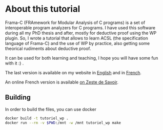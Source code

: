 # About this tutorial

Frama-C (FRAmework for Modular Analysis of C programs) is a set of interoperable program analyzers for C programs. I have used this software during all my PhD thesis and after, mostly for deductive proof using the WP plugin. So, I wrote a tutorial that allows to learn ACSL (the specification language of Frama-C) and the use of WP by practice, also getting some theorical rudiments about deductive proof.

It can be used for both learning and teaching, I hope you will have some fun with it :) .

The last version is available on my website in [English](https://allan-blanchard.fr/publis/frama-c-wp-tutorial-en.pdf) and in [French](https://allan-blanchard.fr/publis/frama-c-wp-tutoriel-fr.pdf).

An online French version is available [on Zeste de Savoir](https://zestedesavoir.com/contenus/beta/885/introduction-a-la-preuve-de-programmes-c-avec-frama-c-et-son-greffon-wp/).

## Building

In order to build the files, you can use docker
```sh
docker build -t tutoriel_wp .
docker run --rm -v $PWD:/mnt -w /mnt tutoriel_wp make
```